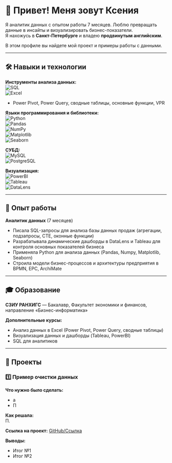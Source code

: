 # 👋 Привет! Меня зовут Ксения

Я аналитик данных с опытом работы 7 месяцев. Люблю превращать данные в инсайты и визуализировать бизнес-показатели.  
Я нахожусь в **Санкт-Петербурге** и владею **продвинутым английским**.  

В этом профиле вы найдете мой проект и примеры работы с данными.  

---

## 🛠 Навыки и технологии

**Инструменты анализа данных:**  
![SQL](https://img.shields.io/badge/SQL-00758F?style=for-the-badge&logo=postgresql)  
![Excel](https://img.shields.io/badge/Excel-217346?style=for-the-badge&logo=microsoft-excel)  
- Power Pivot, Power Query, сводные таблицы, основные функции, VPR  

**Языки программирования и библиотеки:**  
![Python](https://img.shields.io/badge/Python-3776AB?style=for-the-badge&logo=python)  
![Pandas](https://img.shields.io/badge/Pandas-150458?style=for-the-badge&logo=pandas)  
![NumPy](https://img.shields.io/badge/NumPy-013243?style=for-the-badge&logo=numpy)  
![Matplotlib](https://img.shields.io/badge/Matplotlib-F58025?style=for-the-badge&logo=matplotlib)  
![Seaborn](https://img.shields.io/badge/Seaborn-4C72B0?style=for-the-badge)

**СУБД:**  
![MySQL](https://img.shields.io/badge/MySQL-4479A1?style=for-the-badge&logo=mysql)  
![PostgreSQL](https://img.shields.io/badge/PostgreSQL-316192?style=for-the-badge&logo=postgresql)

**Визуализация:**  
![PowerBI](https://img.shields.io/badge/PowerBI-F2C811?style=for-the-badge&logo=power-bi)  
![Tableau](https://img.shields.io/badge/Tableau-E97627?style=for-the-badge&logo=tableau)  
![DataLens](https://img.shields.io/badge/DataLens-1F77B4?style=for-the-badge)  

---

## 💼 Опыт работы

**Аналитик данных** (7 месяцев)  
- Писала SQL-запросы для анализа базы данных продаж (агрегации, подзапросы, CTE, оконные функции)  
- Разрабатывала динамические дашборды в DataLens и Tableau для контроля основных показателей бизнеса  
- Применяла Python для анализа данных (Pandas, Numpy, Matplotlib, Seaborn)  
- Строила модели бизнес-процессов и архитектуры предприятия в BPMN, EPC, ArchiMate  

---

## 🎓 Образование

**СЗИУ РАНХИГС** — Бакалавр, Факультет экономики и финансов, направление «Бизнес-информатика»  

**Дополнительные курсы:**  
- Анализ данных в Excel (Power Pivot, Power Query, сводные таблицы)  
- Визуализация данных и дашборды (Tableau, PowerBI)  
- SQL для аналитиков  

---

## 📂 Проекты

### 1️⃣ Пример очистки данных 
**Что нужно было сделать:**  
- а  
- П 

**Как решала:**  
П.  

**Ссылка на проект:** [GitHub/Ссылка](#)  

**Выводы:**  
- Итог №1  
- Итог №2  

